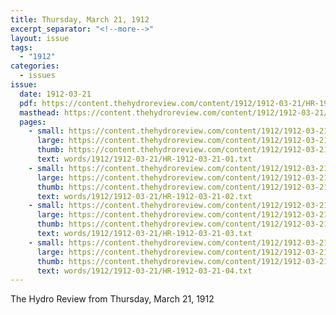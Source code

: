 ```yaml
---
title: Thursday, March 21, 1912
excerpt_separator: "<!--more-->"
layout: issue
tags:
  - "1912"
categories:
  - issues
issue:
  date: 1912-03-21
  pdf: https://content.thehydroreview.com/content/1912/1912-03-21/HR-1912-03-21.pdf
  masthead: https://content.thehydroreview.com/content/1912/1912-03-21/masthead/HR-1912-03-21.jpg
  pages:
    - small: https://content.thehydroreview.com/content/1912/1912-03-21/small/HR-1912-03-21-01.jpg
      large: https://content.thehydroreview.com/content/1912/1912-03-21/large/HR-1912-03-21-01.jpg
      thumb: https://content.thehydroreview.com/content/1912/1912-03-21/thumbnails/HR-1912-03-21-01.jpg
      text: words/1912/1912-03-21/HR-1912-03-21-01.txt
    - small: https://content.thehydroreview.com/content/1912/1912-03-21/small/HR-1912-03-21-02.jpg
      large: https://content.thehydroreview.com/content/1912/1912-03-21/large/HR-1912-03-21-02.jpg
      thumb: https://content.thehydroreview.com/content/1912/1912-03-21/thumbnails/HR-1912-03-21-02.jpg
      text: words/1912/1912-03-21/HR-1912-03-21-02.txt
    - small: https://content.thehydroreview.com/content/1912/1912-03-21/small/HR-1912-03-21-03.jpg
      large: https://content.thehydroreview.com/content/1912/1912-03-21/large/HR-1912-03-21-03.jpg
      thumb: https://content.thehydroreview.com/content/1912/1912-03-21/thumbnails/HR-1912-03-21-03.jpg
      text: words/1912/1912-03-21/HR-1912-03-21-03.txt
    - small: https://content.thehydroreview.com/content/1912/1912-03-21/small/HR-1912-03-21-04.jpg
      large: https://content.thehydroreview.com/content/1912/1912-03-21/large/HR-1912-03-21-04.jpg
      thumb: https://content.thehydroreview.com/content/1912/1912-03-21/thumbnails/HR-1912-03-21-04.jpg
      text: words/1912/1912-03-21/HR-1912-03-21-04.txt
---
```


The Hydro Review from Thursday, March 21, 1912

<!--more-->

